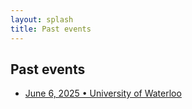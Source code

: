 ```yaml
---
layout: splash
title: Past events
---
```


## Past events

- [June 6, 2025 • University of Waterloo](/index.html)